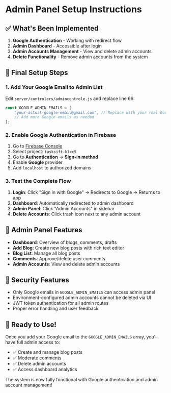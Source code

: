 # Admin Panel Setup Instructions

## ✅ **What's Been Implemented**

1. **Google Authentication** - Working with redirect flow
2. **Admin Dashboard** - Accessible after login
3. **Admin Accounts Management** - View and delete admin accounts
4. **Delete Functionality** - Remove admin accounts from the system

## 🔧 **Final Setup Steps**

### **1. Add Your Google Email to Admin List**

Edit `server/controlers/admincontrole.js` and replace line 66:

```javascript
const GOOGLE_ADMIN_EMAILS = [
    "your-actual-google-email@gmail.com", // Replace with your real Google email
    // Add more Google emails as needed
];
```

### **2. Enable Google Authentication in Firebase**

1. Go to [Firebase Console](https://console.firebase.google.com/)
2. Select project: `tasksift-klxc5`
3. Go to **Authentication** → **Sign-in method**
4. Enable **Google** provider
5. Add `localhost` to authorized domains

### **3. Test the Complete Flow**

1. **Login**: Click "Sign in with Google" → Redirects to Google → Returns to app
2. **Dashboard**: Automatically redirected to admin dashboard
3. **Admin Panel**: Click "Admin Accounts" in sidebar
4. **Delete Accounts**: Click trash icon next to any admin account

## 🎯 **Admin Panel Features**

- **Dashboard**: Overview of blogs, comments, drafts
- **Add Blog**: Create new blog posts with rich text editor
- **Blog List**: Manage all blog posts
- **Comments**: Approve/delete user comments
- **Admin Accounts**: View and delete admin accounts

## 🔐 **Security Features**

- Only Google emails in `GOOGLE_ADMIN_EMAILS` can access admin panel
- Environment-configured admin accounts cannot be deleted via UI
- JWT token authentication for all admin routes
- Proper error handling and user feedback

## 🚀 **Ready to Use!**

Once you add your Google email to the `GOOGLE_ADMIN_EMAILS` array, you'll have full admin access to:

- ✅ Create and manage blog posts
- ✅ Moderate comments
- ✅ Delete admin accounts
- ✅ Access dashboard analytics

The system is now fully functional with Google authentication and admin account management!
